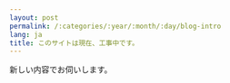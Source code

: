 ```yaml
---
layout: post
permalink: /:categories/:year/:month/:day/blog-intro
lang: ja
title: このサイトは現在、工事中です。
---
```


新しい内容でお伺いします。
